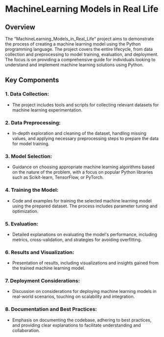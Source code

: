 # MachineLearning Models in Real Life

## Overview

The "MachineLearning_Models_in_Real_Life" project aims to demonstrate the process of creating a machine learning model using the Python programming language. The project covers the entire lifecycle, from data collection and preprocessing to model training, evaluation, and deployment. The focus is on providing a comprehensive guide for individuals looking to understand and implement machine learning solutions using Python.

## Key Components

### 1. Data Collection:
   - The project includes tools and scripts for collecting relevant datasets for machine learning experimentation.

### 2. Data Preprocessing:
   - In-depth exploration and cleaning of the dataset, handling missing values, and applying necessary preprocessing steps to prepare the data for model training.

### 3. Model Selection:
   - Guidance on choosing appropriate machine learning algorithms based on the nature of the problem, with a focus on popular Python libraries such as Scikit-learn, TensorFlow, or PyTorch.

### 4. Training the Model:
   - Code and examples for training the selected machine learning model using the prepared dataset. The process includes parameter tuning and optimization.

### 5. Evaluation:
   - Detailed explanations on evaluating the model's performance, including metrics, cross-validation, and strategies for avoiding overfitting.

### 6. Results and Visualization:
   - Presentation of results, including visualizations and insights gained from the trained machine learning model.

### 7. Deployment Considerations:
   - Discussion on considerations for deploying machine learning models in real-world scenarios, touching on scalability and integration.

### 8. Documentation and Best Practices:
   - Emphasis on documenting the codebase, adhering to best practices, and providing clear explanations to facilitate understanding and collaboration.

